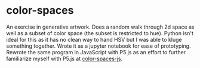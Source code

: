 # color-spaces
An exercise in generative artwork. Does a random walk through 2d space as well as a subset of color space (the subset is restricted to hue). Python isn't ideal for this as it has no clean way to hand HSV but I was able to kluge something together. Wrote it as a jupyter notebook for ease of prototyping. Rewrote the same program in JavaScript with P5.js as an effort to further familiarize myself with P5.js at [color-spaces-js](https://github.com/candiceevemiller/color-spaces-js).
